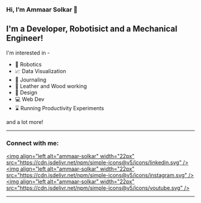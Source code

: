 ### Hi, I’m Ammaar Solkar 👋
## I'm a Developer, Robotisict and a Mechanical Engineer!

I'm interested in -
- :robot: Robotics
- :chart_with_upwards_trend: Data Visualization
- :notebook_with_decorative_cover: Journaling
- :hammer: Leather and Wood working
- :triangular_ruler: Design
- :computer: Web Dev
- :hourglass: Running Productivity Experiments

and a lot more!


---

### Connect with me:
[<img align="left alt="ammaar-solkar" width="22px" src="https://cdn.jsdelivr.net/npm/simple-icons@v5/icons/linkedin.svg" />][linkedin]
[<img align="left alt="ammaar-solkar" width="22px" src="https://cdn.jsdelivr.net/npm/simple-icons@v5/icons/instagram.svg" />][instagram]
[<img align="left alt="ammaar-solkar" width="22px" src="https://cdn.jsdelivr.net/npm/simple-icons@v5/icons/youtube.svg" />][youtube]

---

[linkedin]: https://www.linkedin.com/in/ammaar-solkar/
[instagram]: https://www.instagram.com/cuznosun/
[youtube]: https://www.youtube.com/c/AmmaarSolkar
<!---
ammaar8/ammaar8 is a ✨ special ✨ repository because its `README.md` (this file) appears on your GitHub profile.
You can click the Preview link to take a look at your changes.
--->
